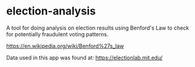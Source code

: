 # election-analysis
A tool for doing analysis on election results using Benford's Law to check for potentially fraudulent voting patterns.

https://en.wikipedia.org/wiki/Benford%27s_law

Data used in this app was found at: https://electionlab.mit.edu/
